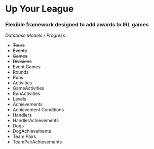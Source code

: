 # Up Your League
### Flexible framework designed to add awards to IRL games

*Database Models / Progress*
* ~~Tours~~
* ~~Events~~
* ~~Games~~
* ~~Divisions~~
* ~~Event Games~~
* Rounds
* Runs
* Activities
* GameActivities
* RunActivities
* Levels
* Achievements
* Achievement Conditions
* Handlers
* HandlerAchievements
* Dogs
* DogAchievements
* Team Pairs
* TeamPairAchievements